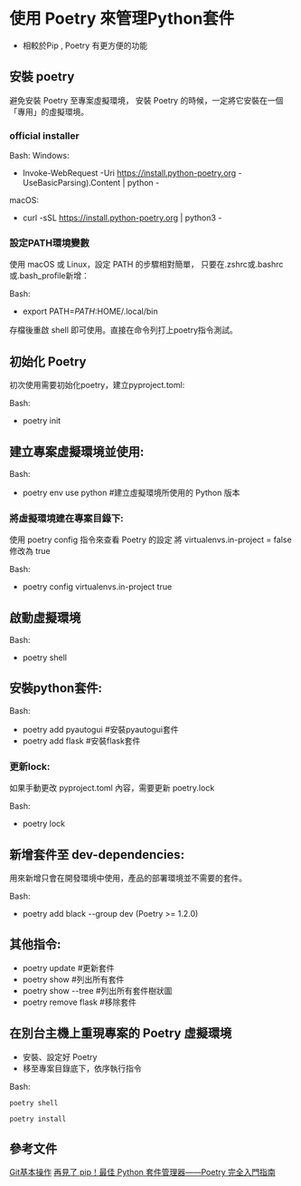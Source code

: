 # 使用 Poetry 來管理Python套件

- 相較於Pip , Poetry 有更方便的功能

## 安裝 poetry

避免安裝 Poetry 至專案虛擬環境，
安裝 Poetry 的時候，一定將它安裝在一個「專用」的虛擬環境。


### official installer

Bash:
Windows:
- Invoke-WebRequest -Uri https://install.python-poetry.org -UseBasicParsing).Content | python -

macOS:
- curl -sSL https://install.python-poetry.org | python3 -

### 設定PATH環境變數

使用 macOS 或 Linux，設定 PATH 的步驟相對簡單，
只要在.zshrc或.bashrc或.bash_profile新增：

Bash:
- export PATH=$PATH:$HOME/.local/bin

存檔後重啟 shell 即可使用。直接在命令列打上poetry指令測試。


## 初始化 Poetry

初次使用需要初始化poetry，建立pyproject.toml:

Bash:
- poetry init

## 建立專案虛擬環境並使用:

Bash:
- poetry env use python      #建立虛擬環境所使用的 Python 版本

### 將虛擬環境建在專案目錄下:

使用 poetry config 指令來查看 Poetry 的設定
將 virtualenvs.in-project = false 修改為 true

Bash:
- poetry config virtualenvs.in-project true

## 啟動虛擬環境

Bash:
- poetry shell

## 安裝python套件:

Bash:
- poetry add pyautogui  #安裝pyautogui套件
- poetry add flask      #安裝flask套件

### 更新lock:
如果手動更改 pyproject.toml 內容，需要更新 poetry.lock

Bash:
- poetry lock

## 新增套件至 dev-dependencies:
用來新增只會在開發環境中使用，產品的部署環境並不需要的套件。

Bash:
- poetry add black --group dev  (Poetry >= 1.2.0)

## 其他指令:

- poetry update         #更新套件
- poetry show           #列出所有套件
- poetry show --tree    #列出所有套件樹狀圖
- poetry remove flask   #移除套件


## 在別台主機上重現專案的 Poetry 虛擬環境
- 安裝、設定好 Poetry
- 移至專案目錄底下，依序執行指令

Bash:
```
poetry shell
```
```
poetry install        
```

## 參考文件

[Git基本操作](https://youtu.be/mCzptNYsE30?t=23)
[再見了 pip！最佳 Python 套件管理器——Poetry 完全入門指南](https://blog.kyomind.tw/python-poetry/)

